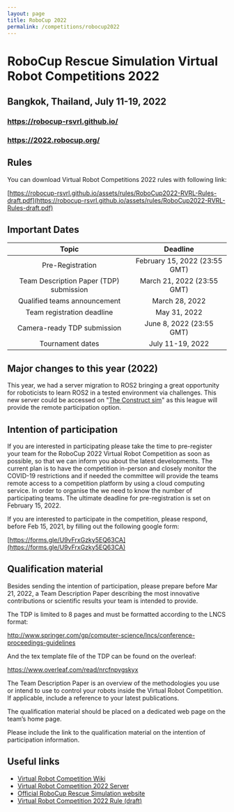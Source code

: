 ```yaml
---
layout: page
title: RoboCup 2022
permalink: /competitions/robocup2022
---
```


#  RoboCup Rescue Simulation Virtual Robot Competitions 2022 
## Bangkok, Thailand, July 11-19, 2022
### https://robocup-rsvrl.github.io/ 
### https://2022.robocup.org/
## Rules
You can download Virtual Robot Competitions 2022 rules with following link:

[https://robocup-rsvrl.github.io/assets/rules/RoboCup2022-RVRL-Rules-draft.pdf](https://robocup-rsvrl.github.io/assets/rules/RoboCup2022-RVRL-Rules-draft.pdf)


## Important Dates

| Topic                                    | Deadline               |
|:---------------------------:             | :------------:          | 
|Pre-Registration            | February 15, 2022 (23:55 GMT)        |   
|Team Description Paper (TDP) submission   |March 21, 2022 (23:55 GMT)         | 
|Qualified teams announcement   |March 28, 2022         | 
|Team registration deadline	             |May 31, 2022      | 
|Camera-ready TDP submission	             | June 8, 2022 (23:55 GMT)      | 
|Tournament dates                         | July 11-19, 2022        |   

## Major changes to this year (2022)
This year, we had a server migration to ROS2 bringing a great opportunity for roboticists to learn ROS2 in a tested environment via challenges. This new server could be accessed on "[The Construct sim](https://www.theconstructsim.com/)" as this league will provide the remote participation option. 

## Intention of participation
If you are interested in participating please take the time to pre-register your team for the RoboCup 2022 Virtual Robot Competition as soon as possible, so that we can inform you about the latest developments. The current plan is to have the competition in-person and closely monitor the COVID-19 restrictions and if needed the committee will provide the teams remote access to a competition platform by using a cloud computing service. In order to organise the we need to know the number of participating teams. The ultimate deadline for pre-registration is set on February 15, 2022.

If you are interested to participate in the competition, please respond, before Feb 15, 2021, by filling out the following google form:

[https://forms.gle/U9vFrxGzky5EQ63CA](https://forms.gle/U9vFrxGzky5EQ63CA)

## Qualification material

Besides sending the intention of participation, please prepare before Mar 21, 2022, a Team Description Paper describing the most innovative contributions or scientific results your team is intended to provide.

The TDP is limited to 8 pages and must be formatted according to the LNCS format:

http://www.springer.com/gp/computer-science/lncs/conference-proceedings-guidelines

 

And the tex template file of the TDP can be found on the overleaf:

https://www.overleaf.com/read/nrcfnpygskyx



The Team Description Paper is an overview of the methodologies you use or intend to use to control your robots inside the Virtual Robot Competition. If applicable, include a reference to your latest publications.

The qualification material should be placed on a dedicated web page on the team’s home page.

Please include the link to the qualification material on the intention of participation information.

## Useful links

* [Virtual Robot Competition Wiki](https://robocup-rsvrl.github.io/)
* [Virtual Robot Competition 2022 Server](https://github.com/RoboCup-RSVRL/RoboCup2022RVRL_Demo)
* [Official RoboCup Rescue Simulation website](https://rescuesim.robocup.org/)
* [Virtual Robot Competition 2022 Rule (draft)](https://robocup-rsvrl.github.io/assets/rules/RoboCup2022-RVRL-Rules-draft.pdf)
